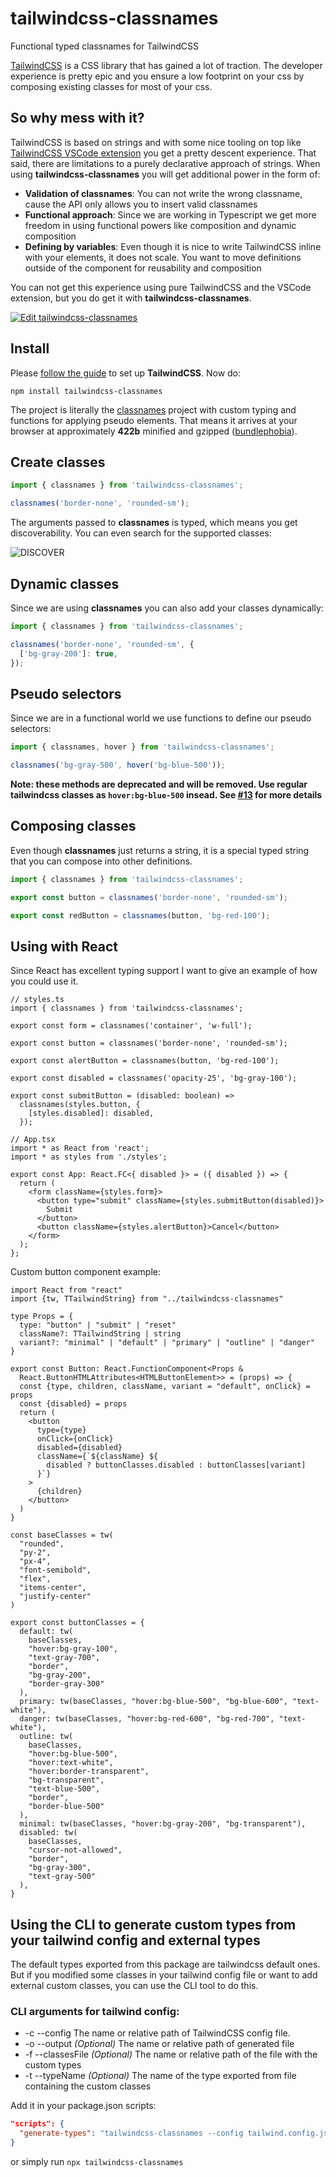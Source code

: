 # tailwindcss-classnames

Functional typed classnames for TailwindCSS

[TailwindCSS](https://tailwindcss.com/) is a CSS library that has gained a lot of traction. The developer experience is pretty epic and you ensure a low footprint on your css by composing existing classes for most of your css.

## So why mess with it?

TailwindCSS is based on strings and with some nice tooling on top like [TailwindCSS VSCode extension](https://marketplace.visualstudio.com/items?itemName=bradlc.vscode-tailwindcss) you get a pretty descent experience. That said, there are limitations to a purely declarative approach of strings. When using **tailwindcss-classnames** you will get additional power in the form of:

- **Validation of classnames**: You can not write the wrong classname, cause the API only allows you to insert valid classnames
- **Functional approach**: Since we are working in Typescript we get more freedom in using functional powers like composition and dynamic composition
- **Defining by variables**: Even though it is nice to write TailwindCSS inline with your elements, it does not scale. You want to move definitions outside of the component for reusability and composition

You can not get this experience using pure TailwindCSS and the VSCode extension, but you do get it with **tailwindcss-classnames**.

[![Edit tailwindcss-classnames](https://codesandbox.io/static/img/play-codesandbox.svg)](https://codesandbox.io/s/elegant-lederberg-sih5r?fontsize=14&hidenavigation=1&theme=dark)

## Install

Please [follow the guide](https://tailwindcss.com/docs/installation/) to set up **TailwindCSS**. Now do:

```
npm install tailwindcss-classnames
```

The project is literally the [classnames](https://www.npmjs.com/package/classnames) project with custom typing and functions for applying pseudo elements. That means it arrives at your browser at approximately **422b** minified and gzipped ([bundlephobia](https://bundlephobia.com/result?p=classnames@2.2.6)).

## Create classes

```js
import { classnames } from 'tailwindcss-classnames';

classnames('border-none', 'rounded-sm');
```

The arguments passed to **classnames** is typed, which means you get discoverability. You can even search for the supported classes:

![DISCOVER](/discover.png)

## Dynamic classes

Since we are using **classnames** you can also add your classes dynamically:

```js
import { classnames } from 'tailwindcss-classnames';

classnames('border-none', 'rounded-sm', {
  ['bg-gray-200']: true,
});
```

## Pseudo selectors

Since we are in a functional world we use functions to define our pseudo selectors:

```js
import { classnames, hover } from 'tailwindcss-classnames';

classnames('bg-gray-500', hover('bg-blue-500'));
```

**Note: these methods are deprecated and will be removed. Use regular tailwindcss classes as `hover:bg-blue-500` insead. See [#13](https://github.com/muhammadsammy/tailwindcss-classnames/issues/13) for more details**

## Composing classes

Even though **classnames** just returns a string, it is a special typed string that you can compose into other definitions.

```js
import { classnames } from 'tailwindcss-classnames';

export const button = classnames('border-none', 'rounded-sm');

export const redButton = classnames(button, 'bg-red-100');
```

## Using with React

Since React has excellent typing support I want to give an example of how you could use it.

```tsx
// styles.ts
import { classnames } from 'tailwindcss-classnames';

export const form = classnames('container', 'w-full');

export const button = classnames('border-none', 'rounded-sm');

export const alertButton = classnames(button, 'bg-red-100');

export const disabled = classnames('opacity-25', 'bg-gray-100');

export const submitButton = (disabled: boolean) =>
  classnames(styles.button, {
    [styles.disabled]: disabled,
  });

// App.tsx
import * as React from 'react';
import * as styles from './styles';

export const App: React.FC<{ disabled }> = ({ disabled }) => {
  return (
    <form className={styles.form}>
      <button type="submit" className={styles.submitButton(disabled)}>
        Submit
      </button>
      <button className={styles.alertButton}>Cancel</button>
    </form>
  );
};
```

Custom button component example:

<!-- prettier-ignore -->
```tsx
import React from "react"
import {tw, TTailwindString} from "../tailwindcss-classnames"

type Props = {
  type: "button" | "submit" | "reset"
  className?: TTailwindString | string
  variant?: "minimal" | "default" | "primary" | "outline" | "danger"
}

export const Button: React.FunctionComponent<Props &
  React.ButtonHTMLAttributes<HTMLButtonElement>> = (props) => {
  const {type, children, className, variant = "default", onClick} = props
  const {disabled} = props
  return (
    <button
      type={type}
      onClick={onClick}
      disabled={disabled}
      className={`${className} ${
        disabled ? buttonClasses.disabled : buttonClasses[variant]
      }`}
    >
      {children}
    </button>
  )
}

const baseClasses = tw(
  "rounded",
  "py-2",
  "px-4",
  "font-semibold",
  "flex",
  "items-center",
  "justify-center"
)

export const buttonClasses = {
  default: tw(
    baseClasses,
    "hover:bg-gray-100",
    "text-gray-700",
    "border",
    "bg-gray-200",
    "border-gray-300"
  ),
  primary: tw(baseClasses, "hover:bg-blue-500", "bg-blue-600", "text-white"),
  danger: tw(baseClasses, "hover:bg-red-600", "bg-red-700", "text-white"),
  outline: tw(
    baseClasses,
    "hover:bg-blue-500",
    "hover:text-white",
    "hover:border-transparent",
    "bg-transparent",
    "text-blue-500",
    "border",
    "border-blue-500"
  ),
  minimal: tw(baseClasses, "hover:bg-gray-200", "bg-transparent"),
  disabled: tw(
    baseClasses,
    "cursor-not-allowed",
    "border",
    "bg-gray-300",
    "text-gray-500"
  ),
}
```

## Using the CLI to generate custom types from your tailwind config and external types

The default types exported from this package are tailwindcss default ones.
But if you modified some classes in your tailwind config file or want to add external custom classes, you can use the CLI tool to do this.

### CLI arguments for tailwind config:

- -c --config The name or relative path of TailwindCSS config file.
- -o --output _(Optional)_ The name or relative path of generated file
- -f --classesFile _(Optional)_ The name or relative path of the file with the custom types
- -t --typeName _(Optional)_ The name of the type exported from file containing the custom classes

Add it in your package.json scripts:

```json
"scripts": {
  "generate-types": "tailwindcss-classnames --config tailwind.config.js"
}
```

or simply run `npx tailwindcss-classnames`
